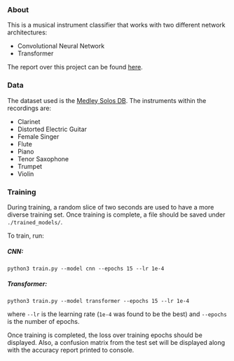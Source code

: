 ### About

This is a musical instrument classifier that works with two different network architectures:

- Convolutional Neural Network
- Transformer

The report over this project can be found [here](https://github.com/GCPhillips/musical-instrument-classifier/blob/main/report.pdf).

### Data

The dataset used is the [Medley Solos DB](https://zenodo.org/records/1344103).  The instruments within the recordings are:

- Clarinet
- Distorted Electric Guitar
- Female Singer
- Flute
- Piano
- Tenor Saxophone
- Trumpet
- Violin


### Training

During training, a random slice of two seconds are used to have a more diverse training set.  Once training is complete, a file should be saved under `./trained_models/`.

To train, run:

##### CNN:
`python3 train.py --model cnn --epochs 15 --lr 1e-4`

##### Transformer:
`python3 train.py --model transformer --epochs 15 --lr 1e-4`

where `--lr` is the learning rate (`1e-4` was found to be the best) and `--epochs` is the number of epochs.

Once training is completed, the loss over training epochs should be displayed.  Also, a confusion matrix from the test set will be displayed along with the accuracy report printed to console.
